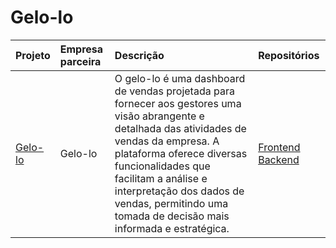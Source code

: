 # Gelo-lo 

| Projeto                                                                | Empresa parceira   | Descrição                                                                                                                                                                                                                                                                                                                  | Repositórios                                                                                                                                  |
:----------------------------------------------------------------------- | :----------------- | :--------------------------------------------------------------------------------------------------------------------------------------------------------------------------------------------------------------------------------------------------------------------------------------------------------------------------| :-------------------------------------------------------------------------------------------------------------------------------------------- |
| [Gelo-lo](https://github.com/Gelo-lo/gelo-lo)                          | Gelo-lo            | O gelo-lo é uma dashboard de vendas projetada para fornecer aos gestores uma visão abrangente e detalhada das atividades de vendas da empresa. A plataforma oferece diversas funcionalidades que facilitam a análise e interpretação dos dados de vendas, permitindo uma tomada de decisão mais informada e estratégica.   |  <a href="https://github.com/gelo-lo/frontend"> Frontend </a> <a href="https://github.com/gelo-lo/backend"> Backend <a/>    |                                                                                            

